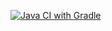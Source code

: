 [![Java CI with Gradle](https://github.com/LevVolkov/API-CI/actions/workflows/gradle.yml/badge.svg)](https://github.com/LevVolkov/API-CI/actions/workflows/gradle.yml)
